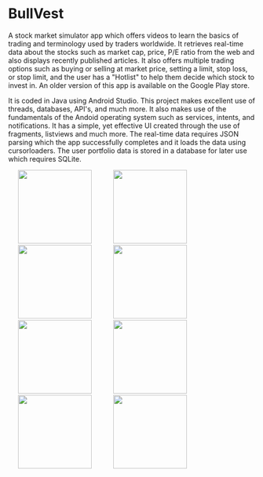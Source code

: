 # BullVest

A stock market simulator app which offers videos to learn the basics of trading and terminology used by traders worldwide. It retrieves real-time data about the stocks such as market cap, price, P/E ratio from the web and also displays recently published articles. It also offers multiple trading options such as buying or selling at market price, setting a limit, stop loss, or stop limit, and the user has a "Hotlist" to help them decide which stock to invest in. An older version of this app is available on the Google Play store.

It is coded in Java using Android Studio. This project makes excellent use of threads, databases, API's, and much more. It also makes use of the fundamentals of the Andoid operating system such as services, intents, and notifications. It has a simple, yet effective UI created through the use of fragments, listviews and much more. The real-time data requires JSON parsing which the app successfully completes and it loads the data using cursorloaders. The user portfolio data is stored in a database for later use which requires SQLite.

<p float="left">
  <img src="https://user-images.githubusercontent.com/43008021/58757633-a5741d80-84dd-11e9-94aa-831df546ae0b.jpg" width="150" hspace="20"/>
  <img src="https://user-images.githubusercontent.com/43008021/58757664-24695600-84de-11e9-8e5c-ed76d6c35d96.jpg" width="150" hspace="20"/>
  <img src="https://user-images.githubusercontent.com/43008021/59006572-b7f99a00-87f0-11e9-9bc1-a88381466fb7.jpg" width="150" hspace="20"/>
  <img src="https://user-images.githubusercontent.com/43008021/59006631-f7c08180-87f0-11e9-833e-dd045edeb9b7.jpg" width="150" hspace="20"/>
  <img src="https://user-images.githubusercontent.com/43008021/58757689-7d38ee80-84de-11e9-99db-d35eeb7bda1b.jpg" width="150" hspace="20"/>
  <img src="https://user-images.githubusercontent.com/43008021/59005923-74e9f780-87ed-11e9-8ec4-3b439cf0e159.jpg" width="150" hspace="20"/>
  <img src="https://user-images.githubusercontent.com/43008021/59005955-964ae380-87ed-11e9-98a1-ae5c54c50798.jpg" width="150" hspace="20"/>
  <img src="https://user-images.githubusercontent.com/43008021/59005984-b8dcfc80-87ed-11e9-9a9d-786d3c6f6d86.jpg" width="150" hspace="20"/>
</p>
